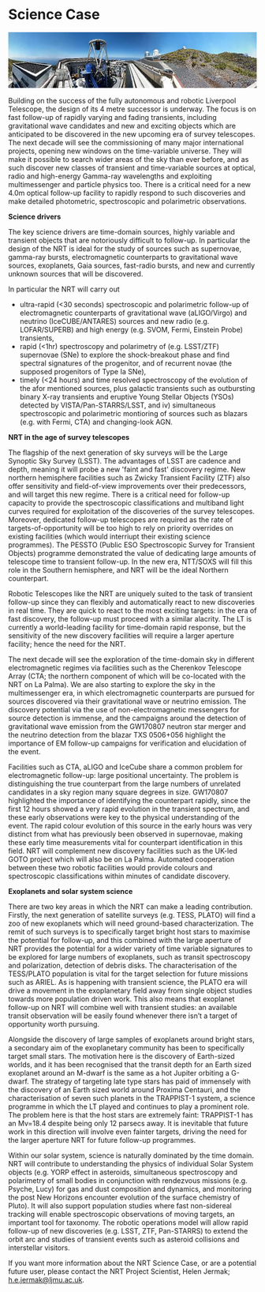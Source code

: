 # Science Case

![text about an image](15640727497_d9263ee46c_o.jpg)

Building on the success of the fully autonomous and robotic Liverpool Telescope, the design of its 4 metre successor is underway. The focus is on fast follow-up of rapidly varying and fading transients, including gravitational wave candidates and new and exciting objects which are anticipated to be discovered in the new upcoming era of survey telescopes. The next decade will see the commissioning of many major international projects, opening new windows on the time-variable universe. They will make it possible to search wider areas of the sky than ever before, and as such discover new classes of transient and time-variable sources at optical, radio and high-energy Gamma-ray wavelengths and exploiting multimessenger and particle physics too. There is a critical need for a new 4.0m optical follow-up facility to rapidly respond to such discoveries and make detailed photometric, spectroscopic and polarimetric observations.

**Science drivers**

The key science drivers are time-domain sources, highly variable and transient objects that are notoriously difficult to follow-up. In particular the design of the NRT is ideal for the study of sources such as supernovae, gamma-ray bursts, electromagnetic counterparts to gravitational wave sources, exoplanets, Gaia sources, fast-radio bursts, and new and currently unknown sources that will be discovered. 

In particular the NRT will carry out 
* ultra-rapid (<30 seconds) spectroscopic and polarimetric follow-up of electromagnetic counterparts of gravitational wave (aLIGO/Virgo) and neutrino (IceCUBE/ANTARES) sources and new radio (e.g. LOFAR/SUPERB) and high energy (e.g. SVOM, Fermi, Einstein Probe) transients, 
* rapid (<1hr) spectroscopy and polarimetry of (e.g. LSST/ZTF) supernovae (SNe) to explore the shock-breakout phase and find spectral signatures of the progenitor, and of recurrent novae (the supposed progenitors of Type Ia SNe), 
* timely (<24 hours) and time resolved spectroscopy of the evolution of the afor mentioned sources, plus galactic transients such as outbursting binary X-ray transients and eruptive Young Stellar Objects (YSOs) detected by VISTA/Pan-STARRS/LSST, and iv) simultaneous spectroscopic and polarimetric montioring of sources such as blazars (e.g. with Fermi, CTA) and changing-look AGN.

**NRT in the age of survey telescopes**

The flagship of the next generation of sky surveys will be the Large Synoptic Sky Survey (LSST). The advantages of LSST are cadence and depth, meaning it will probe a new 'faint and fast' discovery regime. New northern hemisphere facilities such as Zwicky Transient Facility (ZTF) also offer sensitivity and field-of-view improvements over their predecessors, and will target this new regime. There is a critical need for follow-up capacity to provide the spectroscopic classifications and multiband light curves required for exploitation of the discoveries of the survey telescopes. Moreover, dedicated follow-up telescopes are required as the rate of targets-of-opportunity will be too high to rely on priority overrides on existing facilities (which would interriupt their existing science programmes). The PESSTO (Public ESO Spectroscopic Survey for Transient Objects) programme demonstrated the value of dedicating large amounts of telescope time to transient follow-up. In the new era, NTT/SOXS will fill this role in the Southern hemisphere, and NRT will be the ideal Northern counterpart. 

Robotic Telescopes like the NRT are uniquely suited to the task of transient follow-up since they can flexibly and automatically react to new discoveries in real time. They are quick to react to the most exciting targets: in the era of fast discovery, the follow-up must proceed with a similar alacrity. The LT is currently a world-leading facility for time-domain rapid response, but the sensitivity of the new discovery facilities will require a larger aperture facility; hence the need for the NRT.

The next decade will see the exploration of the time-domain sky in different electromagnetic regimes via facilities such as the Cherenkov Telescope Array (CTA; the northern component of which will be co-located with the NRT on La Palma). We are also starting to explore the sky in the multimessenger era, in which electromagnetic counterparts are pursued for sources discovered via their gravitational wave or neutrino emission. The discovery potential via the use of non-electromagnetic messengers for source detection is immense, and the campaigns around the detection of gravitational wave emission from the GW170807 neutron star merger and the neutrino detection from the blazar TXS 0506+056 highlight the importance of EM follow-up campaigns for verification and elucidation of the event.

Facilities such as CTA, aLIGO and IceCube share a common problem for electromagnetic follow-up: large positional uncertainty. The problem is distinguishing the true counterpart from the large numbers of unrelated candidates in a sky region many square degrees in size. GW170807 highlighted the importance of identifying the counterpart rapidly, since the first 12 hours showed a very rapid evolution in the transient spectrum, and these early observations were key to the physical understanding of the event. The rapid colour evolution of this source in the early hours was very distinct from what has previously been observed in supernovae, making these early time measurements vital for counterpart identification in this field. NRT will complement new discovery facilities such as the UK-led GOTO project which will also be on La Palma. Automated cooperation between these two robotic facilities would provide colours and spectroscopic classifications within minutes of candidate discovery.

**Exoplanets and solar system science**

There are two key areas in which the NRT can make a leading contribution. Firstly, the next generation of satellite surveys (e.g. TESS, PLATO) will find a zoo of new exoplanets which will need ground-based characterization. The remit of such surveys is to specifically target bright host stars to maximise the potential for follow-up, and this combined with the large aperture of NRT provides the potential for a wider variety of time variable signatures to be explored for large numbers of exoplanets, such as transit spectroscopy and polarization, detection of debris disks. The characterisation of the TESS/PLATO population is vital for the target selection for future missions such as ARIEL. As is happening with transient science, the PLATO era will drive a movement in the exoplanetary field away from single object studies towards more population driven work. This also means that exoplanet follow-up on NRT will combine well with transient studies: an available transit observation will be easily found whenever there isn’t a target of opportunity worth pursuing.

Alongside the discovery of large samples of exoplanets around bright stars, a secondary aim of the exoplanetary community has been to specifically target small stars. The motivation here is the discovery of Earth-sized worlds, and it has been recognised that the transit depth for an Earth sized exoplanet around an M-dwarf is the same as a hot Jupiter orbiting a G-dwarf. The strategy of targeting late type stars has paid of immensely with the discovery of an Earth sized world around Proxima Centauri, and the characterisation of seven such planets in the TRAPPIST-1 system, a science programme in which the LT played and continues to play a prominent role. The problem here is that the host stars are extremely faint: TRAPPIST-1 has an Mv=18.4 despite being only 12 parsecs away. It is inevitable that future work in this direction will involve even fainter targets, driving the need for the larger aperture NRT for future follow-up programmes.

Within our solar system, science is naturally dominated by the time domain. NRT will contribute to understanding the physics of individual Solar System objects (e.g. YORP effect in asteroids, simultaneous spectroscopy and polarimetry of small bodies in conjunction with rendezvous missions (e.g. Psyche, Lucy) for gas and dust composition and dynamics, and monitoring the post New Horizons encounter evolution of the surface chemistry of Pluto). It will also support population studies where fast non-sidereal tracking will enable spectroscopic observations of moving targets, an important tool for taxonomy. The robotic operations model will allow rapid follow-up of new discoveries (e.g. LSST, ZTF, Pan-STARRS) to extend the orbit arc and studies of transient events such as asteroid collisions and interstellar visitors.


If you want more information about the NRT Science Case, or are a potential future user, please contact the NRT Project Scientist, Helen Jermak; <h.e.jermak@ljmu.ac.uk>.

